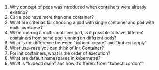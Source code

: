 1. Why concept of pods was introduced when containers were already existing? 
2. Can a pod have more than one container?
3. What are criterias for choosing a pod with single container and pod with multi-container?
4. When running a multi-container pod, is it possible to have different containers from same pod running on different pods?
5. What is the difference between "kubectl create" and "kubectl apply"
6. What use-case you can think of Init Container?
7. For init containers, what is the order of execution?
8. What are default namespaces in kubernetes?
9. What is "kubectl drain" and how it different from "kubectl cordon"?
